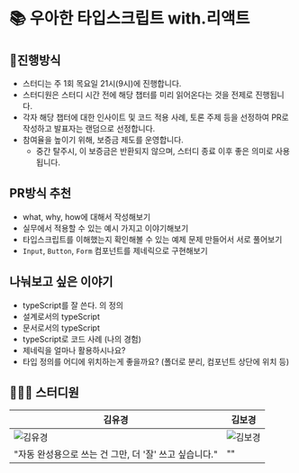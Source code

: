# 📚 우아한 타입스크립트 with.리액트
## 📖진행방식
- 스터디는 주 1회 목요일 21시(9시)에 진행합니다.
- 스터디원은 스터디 시간 전에 해당 챕터를 미리 읽어온다는 것을 전제로 진행됩니다.
- 각자 해당 챕터에 대한 인사이트 및 코드 적용 사례, 토론 주제 등을 선정하여 PR로 작성하고 발표자는 랜덤으로 선정합니다.
- 참여율을 높이기 위해, 보증금 제도를 운영합니다.
   - 중간 탈주시, 이 보증금은 반환되지 않으며, 스터디 종료 이후 좋은 의미로 사용됩니다.
 
## PR방식 추천
- what, why, how에 대해서 작성해보기
- 실무에서 적용할 수 있는 예시 가지고 이야기해보기
- 타입스크립트를 이해했는지 확인해볼 수 있는 예제 문제 만들어서 서로 풀어보기
- `Input`, `Button`, `Form` 컴포넌트를 제네릭으로 구현해보기

## 나눠보고 싶은 이야기
- typeScript를 잘 쓴다. 의 정의
- 설계로서의 typeScript
- 문서로서의 typeScript
- typeScript로 코드 사례 (나의 경험)
- 제네릭을 얼마나 활용하시나요?
- 타입 정의를 어디에 위치하는게 좋을까요? (폴더로 분리, 컴포넌트 상단에 위치 등)


## 🙍🏻‍♀️ 스터디원
|김유경|김보경|
|---|---|
|<img src="https://avatars.githubusercontent.com/u/153581513?v=4" title="김유경" >| <img src="https://avatars.githubusercontent.com/u/155048805?v=4" title="김보경">|
|"자동 완성용으로 쓰는 건 그만, 더 '잘' 쓰고 싶습니다."|""|

